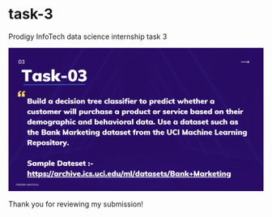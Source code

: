 # task-3
Prodigy InfoTech data science internship task 3

![image alt](https://github.com/AryanChaudhary23/task-3/blob/1b65527a9aa3dc817e5725be5a29cdf76de02e8c/task%203.png)

Thank you for reviewing my submission!
